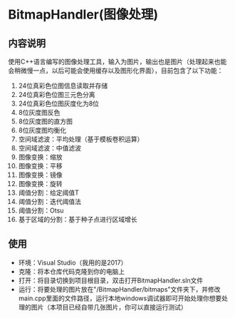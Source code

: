 # BitmapHandler(图像处理)
## 内容说明
使用C++语言编写的图像处理工具，输入为图片，输出也是图片（处理起来也能会稍微慢一点，以后可能会使用缓存以及图形化界面），目前包含了以下功能：
1. 24位真彩色位图信息读取并存储
2. 24位真彩色位图三元色分离
3. 24位真彩色位图灰度化为8位
4. 8位灰度图反色
5. 8位灰度图的直方图
6. 8位灰度图均衡化
7. 空间域滤波：平均处理（基于模板卷积运算）
8. 空间域滤波：中值滤波
9. 图像变换：缩放
10. 图像变换：平移
11. 图像变换：镜像
12. 图像变换：旋转
13. 阈值分割：给定阈值T
14. 阈值分割：迭代阈值法
15. 阈值分割：Otsu
16. 基于区域的分割：基于种子点进行区域增长
## 使用
* 环境：Visual Studio（我用的是2017）<br />
* 克隆：将本仓库代码克隆到你的电脑上<br />
* 打开：将目录切换到项目根目录，双击打开BitmapHandler.sln文件<br />
* 运行：将要处理的图片放在"/BitmapHandler/bitmaps"文件夹下，并修改main.cpp里面的文件路径，运行本地windows调试器即可开始处理你想要处理的图片（本项目已经自带几张图片，你可以直接运行测试）<br />
